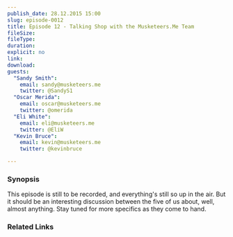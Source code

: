 ```yaml
---
publish_date: 28.12.2015 15:00
slug: episode-0012
title: Episode 12 - Talking Shop with the Musketeers.Me Team
fileSize:
fileType:
duration:
explicit: no
link:
download:
guests:
  "Sandy Smith":
    email: sandy@musketeers.me
    twitter: @SandyS1
  "Oscar Merida":
    email: oscar@musketeers.me
    twitter: @omerida
  "Eli White":
    email: eli@musketeers.me
    twitter: @EliW
  "Kevin Bruce":
    email: kevin@musketeers.me
    twitter: @kevinbruce

---
```

### Synopsis

This episode is still to be recorded, and everything's still so up in the air. But it should be an interesting discussion between the five of us about, well, almost anything. Stay tuned for more specifics as they come to hand.

### Related Links

